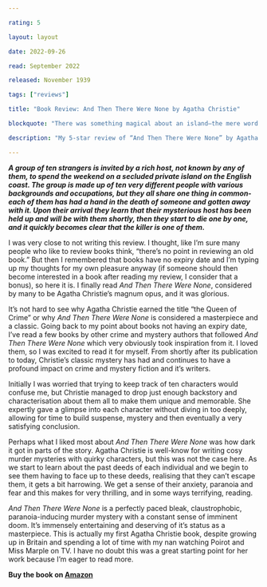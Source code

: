 ```yaml
---

rating: 5

layout: layout

date: 2022-09-26

read: September 2022

released: November 1939

tags: ["reviews"]

title: "Book Review: And Then There Were None by Agatha Christie"

blockquote: "There was something magical about an island—the mere word suggested fantasy. You lost touch with the world—an island was a world of its own. A world, perhaps, from which you might never return."

description: "My 5-star review of “And Then There Were None” by Agatha Christie"

---
```


*****A group of ten strangers is invited by a rich host, not known by any of them, to spend the weekend on a secluded private island on the English coast. The group is made up of ten very different people with various backgrounds and occupations, but they all share one thing in common- each of them has had a hand in the death of someone and gotten away with it. Upon their arrival they learn that their mysterious host has been held up and will be with them shortly, then they start to die one by one, and it quickly becomes clear that the killer is one of them.*****

I was very close to not writing this review. I thought, like I’m sure many people who like to review books think, “there’s no point in reviewing an old book.” But then I remembered that books have no expiry date and I’m typing up my thoughts for my own pleasure anyway (if someone should then become interested in a book after reading my review, I consider that a bonus), so here it is. I finally read *And Then There Were None*, considered by many to be Agatha Christie’s magnum opus, and it was glorious. 

It’s not hard to see why Agatha Christie earned the title “the Queen of Crime” or why *And Then There Were None* is considered a masterpiece and a classic. Going back to my point about books not having an expiry date, I’ve read a few books by other crime and mystery authors that followed *And Then There Were None* which very obviously took inspiration from it. I loved them, so I was excited to read it for myself. From shortly after its publication to today, Christie’s classic mystery has had and continues to have a profound impact on crime and mystery fiction and it’s writers. 

Initially I was worried that trying to keep track of ten characters would confuse me, but Christie managed to drop just enough backstory and characterisation about them all to make them unique and memorable. She expertly gave a glimpse into each character without diving in too deeply, allowing for time to build suspense, mystery and then eventually a very satisfying conclusion. 

Perhaps what I liked most about *And Then There Were None* was how dark it got in parts of the story. Agatha Christie is well-know for writing cosy murder mysteries with quirky characters, but this was not the case here. As we start to learn about the past deeds of each individual and we begin to see them having to face up to these deeds, realising that they can’t escape them, it gets a bit harrowing. We get a sense of their anxiety, paranoia and fear and this makes for very thrilling, and in some ways terrifying, reading. 

*And Then There Were None* is a perfectly paced bleak, claustrophobic, paranoia-inducing murder mystery with a constant sense of imminent doom. It’s immensely entertaining and deserving of it’s status as a masterpiece. This is actually my first Agatha Christie book, despite growing up in Britain and spending a lot of time with my nan watching Poirot and Miss Marple on TV. I have no doubt this was a great starting point for her work because I’m eager to read more. 

**Buy the book on [Amazon](https://www.amazon.co.uk/Then-There-Agatha-Christie-Collection-ebook/dp/B0046H95RM/ref=sr_1_2?keywords=and+then+there+were+none&qid=1664180344&qu=eyJxc2MiOiIzLjIzIiwicXNhIjoiMy4wMSIsInFzcCI6IjEuOTgifQ%3D%3D&sr=8-2)** 



